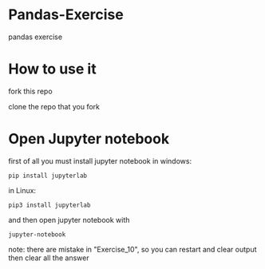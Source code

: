 # Pandas-Exercise
pandas exercise

# How to use it

  fork this repo

  clone the repo that you fork

# Open Jupyter notebook
  first of all you must install jupyter notebook
  in windows:
  
  ```pip install jupyterlab```

  in Linux:
  
  ```pip3 install jupyterlab```

  and then open jupyter notebook with
  
  ```jupyter-notebook```

note: there are mistake in "Exercise_10", so you can restart and clear output then clear all the answer
